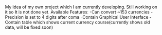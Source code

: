 My idea of my own project which I am currently developing. Still working on it so It is not done yet.
Available Features:
-Can convert ~153 currencies
-Precision is set to 4 digits after coma
-Contain Graphical User Interface
-Contain table which shows current currency course(currently shows old data, will be fixed soon)
